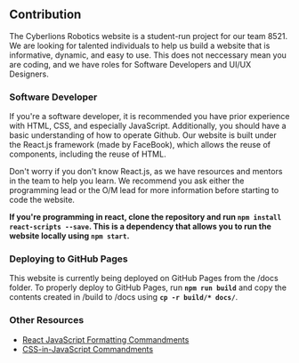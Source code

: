 ## Contribution

The Cyberlions Robotics website is a student-run project for our team 8521. We are looking for talented individuals to help us build a website that is informative, dynamic, and easy to use. This does not neccessary mean you are coding, and we have roles for Software Developers and UI/UX Designers.

### Software Developer

If you're a software developer, it is recommended you have prior experience with HTML, CSS, and especially JavaScript. Additionally, you should have a basic understanding of how to operate Github. Our website is built under the React.js framework (made by FaceBook), which allows the reuse of components, including the reuse of HTML.

Don't worry if you don't know React.js, as we have resources and mentors in the team to help you learn. We recommend you ask either the programming lead or the O/M lead for more information before starting to code the website.

**If you're programming in react, clone the repository and run `npm install react-scripts --save`. This is a dependency that allows you to run the website locally using `npm start`.**

### Deploying to GitHub Pages

This website is currently being deployed on GitHub Pages from the /docs folder. To properly deploy to GitHub Pages, run **`npm run build`** and copy the contents created in /build to /docs using **`cp -r build/* docs/`**. 

### Other Resources

- [React JavaScript Formatting Commandments](https://github.com/airbnb/javascript/tree/master/react)
- [CSS-in-JavaScript Commandments](https://github.com/airbnb/javascript/tree/master/css-in-javascript)
